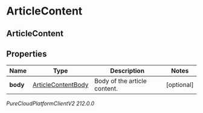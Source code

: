 # ArticleContent

## ArticleContent

## Properties

|Name | Type | Description | Notes|
|------------ | ------------- | ------------- | -------------|
| **body** | [ArticleContentBody](ArticleContentBody) | Body of the article content. | [optional] |



_PureCloudPlatformClientV2 212.0.0_
